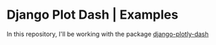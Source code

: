 # Django Plot Dash | Examples
In this repository, I'll be working with the package [django-plotly-dash](https://django-plotly-dash.readthedocs.io/en/latest/index.html)
